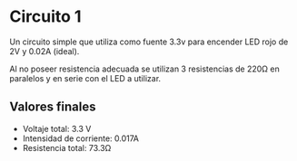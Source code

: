 # Circuito 1
Un circuito simple que utiliza como fuente 3.3v para encender LED rojo de 2V y 0.02A (ideal). 

Al no poseer resistencia adecuada se utilizan 3 resistencias de 220Ω en paralelos y en serie con el LED a utilizar.

## Valores finales
- Voltaje total: 3.3 V
- Intensidad de corriente: 0.017A
- Resistencia total: 73.3Ω
